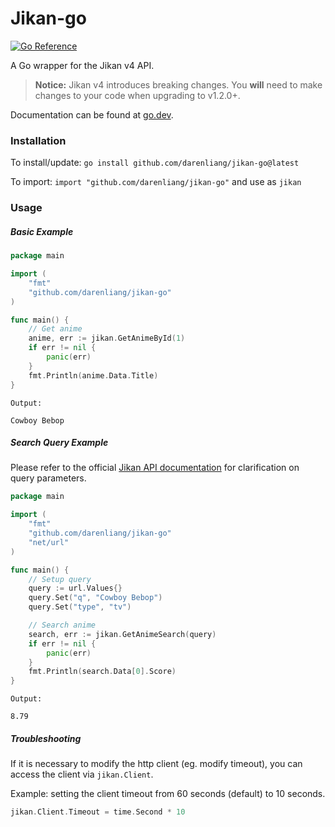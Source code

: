 # Jikan-go

[![Go Reference](https://pkg.go.dev/badge/github.com/darenliang/jikan-go.svg)](https://pkg.go.dev/github.com/darenliang/jikan-go)

A Go wrapper for the Jikan v4 API.

> **Notice:** Jikan v4 introduces breaking changes. You **will** need to make
> changes to your code when upgrading to v1.2.0+.

Documentation can be found
at [go.dev](https://pkg.go.dev/github.com/darenliang/jikan-go).

### Installation

To install/update: `go install github.com/darenliang/jikan-go@latest`

To import: `import "github.com/darenliang/jikan-go"` and use as `jikan`

### Usage

##### Basic Example

```go
package main

import (
	"fmt"
	"github.com/darenliang/jikan-go"
)

func main() {
	// Get anime
	anime, err := jikan.GetAnimeById(1)
	if err != nil {
		panic(err)
	}
	fmt.Println(anime.Data.Title)
}
```

```
Output:

Cowboy Bebop
```

##### Search Query Example

Please refer to the
official [Jikan API documentation](https://docs.api.jikan.moe/) for
clarification on query parameters.

```go
package main

import (
	"fmt"
	"github.com/darenliang/jikan-go"
	"net/url"
)

func main() {
	// Setup query
	query := url.Values{}
	query.Set("q", "Cowboy Bebop")
	query.Set("type", "tv")

	// Search anime
	search, err := jikan.GetAnimeSearch(query)
	if err != nil {
		panic(err)
	}
	fmt.Println(search.Data[0].Score)
}
```

```
Output:

8.79
```

##### Troubleshooting

If it is necessary to modify the http client (eg. modify timeout), you can
access the client via `jikan.Client`.

Example: setting the client timeout from 60 seconds (default) to 10 seconds.

```go
jikan.Client.Timeout = time.Second * 10
```
